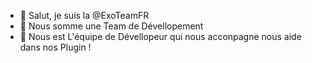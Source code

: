 - 👋 Salut, je suis la @ExoTeamFR
- 👀 Nous somme une Team de Dévellopement 
- 🌱 Nous est L'équipe de Dévellopeur qui nous acconpagne nous aide dans nos Plugin ! 
